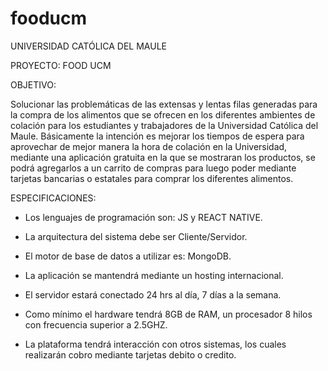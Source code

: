 # fooducm

UNIVERSIDAD CATÓLICA DEL MAULE

PROYECTO: FOOD UCM

OBJETIVO: 

Solucionar las problemáticas de las extensas y lentas filas generadas para la compra de los alimentos que se ofrecen en los diferentes ambientes de colación para los estudiantes y trabajadores de la Universidad Católica del Maule. Básicamente la intención es mejorar los tiempos de espera para aprovechar de mejor manera la hora de colación en la Universidad, mediante una aplicación gratuita en la que se mostraran los productos, se podrá agregarlos a un carrito de compras para luego poder mediante tarjetas bancarias o estatales para comprar los diferentes alimentos.

ESPECIFICACIONES:

- Los lenguajes de programación son: JS y REACT NATIVE.

- La arquitectura del sistema debe ser Cliente/Servidor.

- El motor de base de datos a utilizar es: MongoDB.

- La aplicación se mantendrá mediante un hosting internacional.

- El servidor estará conectado 24 hrs al día, 7 días a la semana.

- Como mínimo el hardware tendrá 8GB de RAM, un procesador 8 hilos con frecuencia superior a 2.5GHZ.

- La plataforma tendrá interacción con otros sistemas, los cuales realizarán cobro mediante tarjetas debito o credito.


